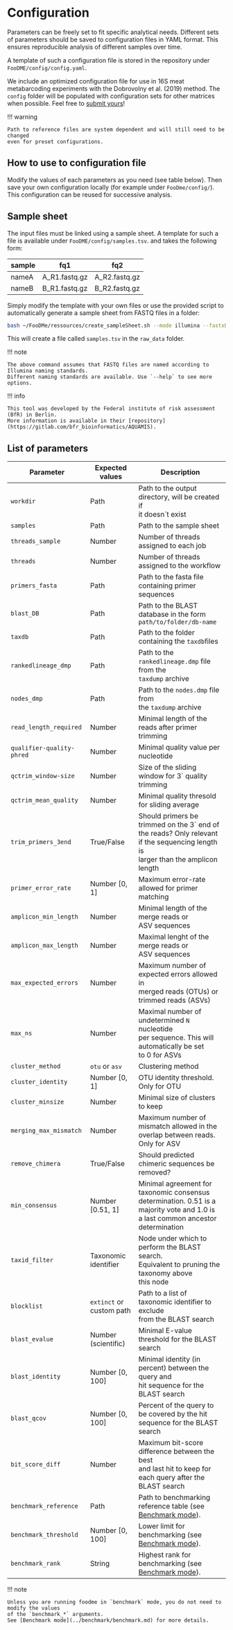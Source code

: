 # Configuration

Parameters can be freely set to fit specific analytical needs.
Different sets of parameters should be saved to configuration files in YAML format.
This ensures reproducible analysis of different samples over time.

A template of such a configuration file is stored in the repository under `FooDME/config/config.yaml`.

We include an optimized configuration file for use in 16S meat metabarcoding experiments with the 
Dobrovolny et al. (2019) method.
The `config` folder will be populated with configuration sets for other matrices when possible.
Feel free to [submit yours](https://github.com/CVUA-RRW/FooDMe/issues/new?assignees=&labels=question&template=question.md&title=%5BQuestion%5D+Question+title)!

!!! warning 

    Path to reference files are system dependent and will still need to be changed
    even for preset configurations.

## How to use to configuration file

Modify the values of each parameters as you need (see table below).
Then save your own configuration locally (for example under `FooDme/config/`).
This configuration can be reused for successive analysis.

## Sample sheet

The input files must be linked using a sample sheet. A template for such a file 
is available under `FooDME/config/samples.tsv`. and takes the following form:

| sample | fq1 | fq2 |
| --- | --- | --- |
| nameA | A_R1.fastq.gz | A_R2.fastq.gz |
| nameB | B_R1.fastq.gz | B_R2.fastq.gz |

Simply modify the template with your own files 
or use the provided script to automatically generate a sample sheet from FASTQ files in a folder:

```bash
bash ~/FooDMe/ressources/create_sampleSheet.sh --mode illumina --fastxDir ~/raw_data
```

This will create a file called `samples.tsv` in the `raw_data` folder.

!!! note

    The above command assumes that FASTQ files are named according to Illumina naming standards.
    Different naming standards are available. Use `--help` to see more options.

!!! info 

    This tool was developed by the Federal institute of risk assessment (BfR) in Berlin.
    More information is available in their [repository](https://gitlab.com/bfr_bioinformatics/AQUAMIS).

## List of parameters


| Parameter                 | Expected values           | Description |
| ---                       | ---                       | --- |
| `workdir`                 | Path                      | Path to the output directory, will be created if <br>it doesn´t exist |
| `samples`                 | Path                      | Path to the sample sheet                           |
| `threads_sample`          | Number                    | Number of threads assigned to each job             |
| `threads`                 | Number                    | Number of threads assigned to the workflow         |
| `primers_fasta`           | Path                      | Path to the fasta file containing primer sequences |
| `blast_DB`                | Path                      | Path to the BLAST database in the form <br>`path/to/folder/db-name` |
| `taxdb`                   | Path                      | Path to the folder containing the `taxdb`files |
| `rankedlineage_dmp`       | Path                      | Path to the `rankedlineage.dmp` file from the <br>`taxdump` archive |
| `nodes_dmp`               | Path                      | Path to the `nodes.dmp` file from <br>the `taxdump` archive | 
| `read_length_required`         | Number                    | Minimal length of the reads after primer trimming  |
| `qualifier-quality-phred` | Number                    | Minimal quality value per nucleotide               |
| `qctrim_window-size`             | Number                    | Size of the sliding window for 3´ quality trimming |
| `qctrim_mean_quality`            | Number                    | Minimal quality thresold for sliding average       |
| `trim_primers_3end`             | True/False                | Should primers be trimmed on the 3´ end of <br>the reads? Only relevant if the sequencing length is <br>larger than the amplicon length |
| `primer_error_rate`       | Number [0, 1]             | Maximum error-rate allowed for primer matching     |
| `amplicon_min_length`              | Number                    | Minimal length of the merge reads or <br>ASV sequences |
| `amplicon_max_length`              | Number                    | Maximal lenght of the merge reads or <br>ASV sequences |
| `max_expected_errors`     | Number                    | Maximum number of expected errors allowed in <br>merged reads (OTUs) or trimmed reads (ASVs) |
| `max_ns`                  | Number                    | Maximal number of undetermined `N` nucleotide <br>per sequence. This will automatically be set <br>to 0 for ASVs |
| `cluster_method`                  | `otu` or `asv`            | Clustering method |
| `cluster_identity`        | Number [0, 1]             | OTU identity threshold. Only for OTU | 
| `cluster_minsize`         | Number                    | Minimal size of clusters to keep |
| `merging_max_mismatch`            | Number                    | Maximum number of mismatch allowed in the<br> overlap between reads. Only for ASV |
| `remove_chimera`                 | True/False                | Should predicted chimeric sequences be removed? |
| `min_consensus`           | Number [0.51, 1]          | Minimal agreement for taxonomic consensus <br>determination. 0.51 is a majority vote and 1.0 is<br> a last common ancestor determination |
| `taxid_filter`            | Taxonomic identifier      | Node under which to perform the BLAST search. <br>Equivalent to pruning the taxonomy above <br>this node |
| `blocklist`               | `extinct` or custom path  | Path to a list of taxonomic identifier to exclude <br>from the BLAST search |
| `blast_evalue`                 | Number (scientific)       | Minimal E-value threshold for the BLAST search |
| `blast_identity`           | Number [0, 100]           | Minimal identity (in percent) between the query and <br>hit sequence for the BLAST search |
| `blast_qcov`                    | Number [0, 100]           | Percent of the query to be covered by the hit <br>sequence for the BLAST search |
| `bit_score_diff`          | Number                    | Maximum bit-score difference between the best<br> and last hit to keep for each query after the <br>BLAST search |
| `benchmark_reference` | Path | Path to benchmarking reference table (see [Benchmark mode](../benchmark/benchmark.md)). |
| `benchmark_threshold`| Number [0, 100] | Lower limit for benchmarking (see [Benchmark mode](../benchmark/benchmark.md)). |
| `benchmark_rank` | String | Highest rank for benchmarking (see [Benchmark mode](../benchmark/benchmark.md)). |

!!! note
    
    Unless you are running foodme in `benchmark` mode, you do not need to modify the values
    of the `benchmark_*` arguments.
    See [Benchmark mode](../benchmark/benchmark.md) for more details.